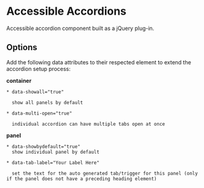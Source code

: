 # Accessible Accordions

Accessible accordion component built as a jQuery plug-in.



## Options

Add the following data attributes to their respected element to extend the accordion setup process:


  __container__

    * data-showall="true"

      show all panels by default

    * data-multi-open="true"

      individual accordion can have multiple tabs open at once


  __panel__

    * data-showbydefault="true"
      show individual panel by default

    * data-tab-label="Your Label Here"

      set the text for the auto generated tab/trigger for this panel (only if the panel does not have a preceding heading element)
